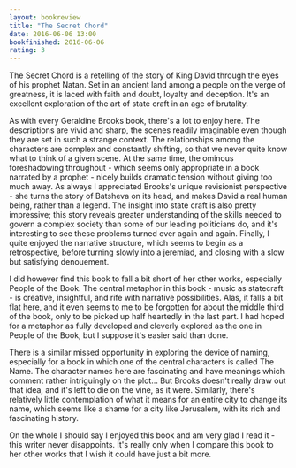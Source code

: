 ```yaml
---
layout: bookreview
title: "The Secret Chord"
date: 2016-06-06 13:00
bookfinished: 2016-06-06
rating: 3
---
```


The Secret Chord is a retelling of the story of King David through the eyes of his prophet Natan. Set in an ancient land among a people on the verge of greatness, it is laced with faith and doubt, loyalty and deception.  It's an excellent exploration of the art of state craft in an age of brutality.



As with every Geraldine Brooks book, there's a lot to enjoy here. The descriptions are vivid and sharp, the scenes readily imaginable even though they are set in such a strange context. The relationships among the characters are complex and constantly shifting, so that we never quite know what to think of a given scene. At the same time, the ominous foreshadowing throughout - which seems only appropriate in a book narrated by a prophet - nicely builds dramatic tension without giving too much away. As always I appreciated Brooks's unique revisionist perspective - she turns the story of Batsheva on its head, and makes David a real human being, rather than a legend. The insight into state craft is also pretty impressive; this story reveals greater understanding of the skills needed to govern a complex society than some of our leading politicians do, and it's interesting to see these problems turned over again and again. Finally, I quite enjoyed the narrative structure, which seems to begin as a retrospective, before turning slowly into a jeremiad, and closing with a slow but satisfying denouement.



I did however find this book to fall a bit short of her other works, especially People of the Book. The central metaphor in this book - music as statecraft - is creative, insightful, and rife with narrative possibilities. Alas, it falls a bit flat here, and it even seems to me to be forgotten for about the middle third of the book, only to be picked up half heartedly in the last part. I had hoped for a metaphor as fully developed and cleverly explored as the one in People of the Book, but I suppose it's easier said than done.



There is a similar missed opportunity in exploring the device of naming, especially for a book in which one of the central characters is called The Name. The character names here are fascinating and have meanings which comment rather intriguingly on the plot... But Brooks doesn't really draw out that idea, and it's left to die on the vine, as it were. Similarly, there's relatively little contemplation of what it means for an entire city to change its name, which seems like a shame for a city like Jerusalem, with its rich and fascinating history.



On the whole I should say I enjoyed this book and am very glad I read it - this writer never disappoints. It's really only when I compare this book to her other works that I wish it could have just a bit more.